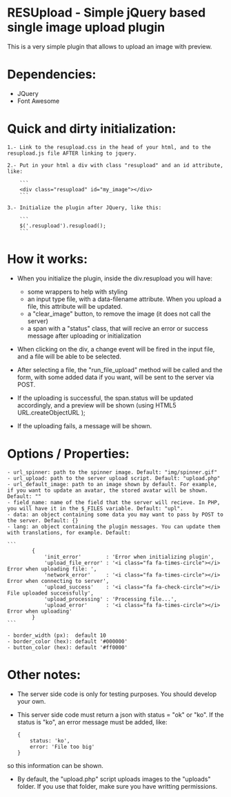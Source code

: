 # RESUpload - Simple jQuery based single image upload plugin

This is a very simple plugin that allows to upload an image with preview.

# Dependencies:
- JQuery
- Font Awesome





# Quick and dirty initialization:
	
	1.- Link to the resupload.css in the head of your html, and to the resupload.js file AFTER linking to jquery.

	2.- Put in your html a div with class "resupload" and an id attribute, like:
		
		```
		<div class="resupload" id="my_image"></div>
		```

	3.- Initialize the plugin after JQuery, like this:

		```
		$('.resupload').resupload();
		```

# How it works:

- When you initialize the plugin, inside the div.resupload you will have:
	- some wrappers to help with styling
	- an input type file, with a data-filename attribute. When you upload a file, this attribute will be updated.
	- a "clear_image" button, to remove the image (it does not call the server)
	- a span with a "status" class, that will recive an error or success message after uploading or initialization

- When clicking on the div, a change event will be fired in the input file, and a file will be able to be selected.

- After selecting a file, the "run_file_upload" method will be called and the form, with some added data if you want, will be sent to the server via POST.

- If the uploading is successful, the span.status will be updated accordingly, and a preview will be shown (using HTML5 URL.createObjectURL );

- If the uploading fails, a message will be shown.




# Options / Properties:
	
	- url_spinner: path to the spinner image. Default: "img/spinner.gif"
	- url_upload: path to the server upload script. Default: "upload.php"
	- url_default_image: path to an image shown by default. For example, if you want to update an avatar, the stored avatar will be shown. Default: ""
	- field_name: name of the field that the server will recieve. In PHP, you will have it in the $_FILES variable. Default: "upl".
	- data: an object containing some data you may want to pass by POST to the server. Default: {}
	- lang: an object containing the plugin messages. You can update them with translations, for example. Default: 
	
	```
			{
                'init_error'        : 'Error when initializing plugin',
                'upload_file_error' : '<i class="fa fa-times-circle"></i> Error when uploading file: ',
                'network_error'     : '<i class="fa fa-times-circle"></i> Error when connecting to server',
                'upload_success'    : '<i class="fa fa-check-circle"></i> File uploaded successfully',
                'upload_processing' : 'Processing file...',
                'upload_error'      : '<i class="fa fa-times-circle"></i> Error when uploading'
            }
    ```

	- border_width (px):  default 10
    - border_color (hex): default '#000000'
    - button_color (hex): default '#ff0000'





# Other notes:

- The server side code is only for testing purposes. You should develop your own.
- This server side code must return a json with status = "ok" or "ko". If the status is "ko", an error message must be added, like:
	
	```
	{
		status: 'ko',
		error: 'File too big'
	}
	```

so this information can be shown.
- By default, the "upload.php" script uploads images to the "uploads" folder. If you use that folder, make sure you have writting permissions.
